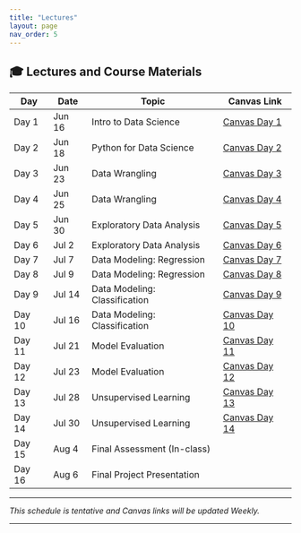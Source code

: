 ```yaml
---
title: "Lectures"
layout: page
nav_order: 5
---
```


## 🎓 Lectures and Course Materials

| Day   | Date       | Topic                          | Canvas Link                                  |
|-------|------------|--------------------------------|----------------------------------------------|
| Day 1 | Jun 16     | Intro to Data Science          | [Canvas Day 1](https://www.canva.com/design/DAGoZh7zwb8/ysaxIlMXUzUYaEY5UXAFUA/view?utm_content=DAGoZh7zwb8&utm_campaign=designshare&utm_medium=link2&utm_source=uniquelinks&utlId=h38469dd514) |
| Day 2 | Jun 18     | Python for Data Science        | [Canvas Day 2](https://www.canva.com/design/DAGoe9ADgOM/uq3B-_QaiBWiT_T3WzNrrQ/view?utm_content=DAGoe9ADgOM&utm_campaign=designshare&utm_medium=link2&utm_source=uniquelinks&utlId=hb07ba584ca) |
| Day 3 | Jun 23     | Data Wrangling                | [Canvas Day 3](https://www.canva.com/design/DAGostj8BXI/g48q0cWKkiOBfuddNI9uOw/view?utm_content=DAGostj8BXI&utm_campaign=designshare&utm_medium=link2&utm_source=uniquelinks&utlId=he0a66647e2) |
| Day 4 | Jun 25     | Data Wrangling                | [Canvas Day 4](https://www.canva.com/design/DAGqe9cJzio/z6KFhRZkLV-LIv7ce_xUtA/view?utm_content=DAGqe9cJzio&utm_campaign=designshare&utm_medium=link2&utm_source=uniquelinks&utlId=h2a3512dfa1) |
| Day 5 | Jun 30     | Exploratory Data Analysis      | [Canvas Day 5](https://canvas.uic.edu/courses/XXXX/modules) |
| Day 6 | Jul 2      | Exploratory Data Analysis      | [Canvas Day 6](https://canvas.uic.edu/courses/XXXX/modules) |
| Day 7 | Jul 7      | Data Modeling: Regression      | [Canvas Day 7](https://canvas.uic.edu/courses/XXXX/modules) |
| Day 8 | Jul 9      | Data Modeling: Regression      | [Canvas Day 8](https://canvas.uic.edu/courses/XXXX/modules) |
| Day 9 | Jul 14     | Data Modeling: Classification  | [Canvas Day 9](https://canvas.uic.edu/courses/XXXX/modules) |
| Day 10| Jul 16     | Data Modeling: Classification  | [Canvas Day 10](https://canvas.uic.edu/courses/XXXX/modules) |
| Day 11| Jul 21     | Model Evaluation               | [Canvas Day 11](https://canvas.uic.edu/courses/XXXX/modules) |
| Day 12| Jul 23     | Model Evaluation               | [Canvas Day 12](https://canvas.uic.edu/courses/XXXX/modules) |
| Day 13| Jul 28     | Unsupervised Learning          | [Canvas Day 13](https://canvas.uic.edu/courses/XXXX/modules) |
| Day 14| Jul 30     | Unsupervised Learning          | [Canvas Day 14](https://canvas.uic.edu/courses/XXXX/modules) |
| Day 15| Aug 4      | Final Assessment (In-class)    |  |
| Day 16| Aug 6      | Final Project Presentation     |  |

---

*This schedule is tentative and Canvas links will be updated Weekly.*

---
